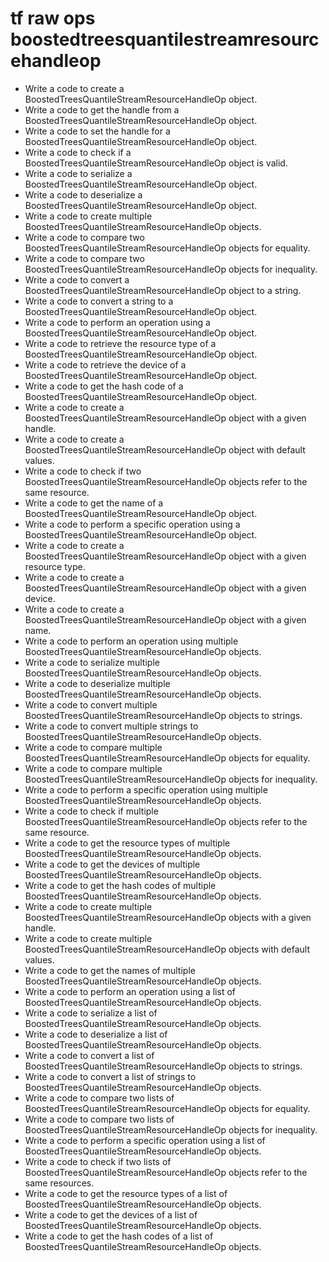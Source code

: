 # tf raw ops boostedtreesquantilestreamresourcehandleop

- Write a code to create a BoostedTreesQuantileStreamResourceHandleOp object.
- Write a code to get the handle from a BoostedTreesQuantileStreamResourceHandleOp object.
- Write a code to set the handle for a BoostedTreesQuantileStreamResourceHandleOp object.
- Write a code to check if a BoostedTreesQuantileStreamResourceHandleOp object is valid.
- Write a code to serialize a BoostedTreesQuantileStreamResourceHandleOp object.
- Write a code to deserialize a BoostedTreesQuantileStreamResourceHandleOp object.
- Write a code to create multiple BoostedTreesQuantileStreamResourceHandleOp objects.
- Write a code to compare two BoostedTreesQuantileStreamResourceHandleOp objects for equality.
- Write a code to compare two BoostedTreesQuantileStreamResourceHandleOp objects for inequality.
- Write a code to convert a BoostedTreesQuantileStreamResourceHandleOp object to a string.
- Write a code to convert a string to a BoostedTreesQuantileStreamResourceHandleOp object.
- Write a code to perform an operation using a BoostedTreesQuantileStreamResourceHandleOp object.
- Write a code to retrieve the resource type of a BoostedTreesQuantileStreamResourceHandleOp object.
- Write a code to retrieve the device of a BoostedTreesQuantileStreamResourceHandleOp object.
- Write a code to get the hash code of a BoostedTreesQuantileStreamResourceHandleOp object.
- Write a code to create a BoostedTreesQuantileStreamResourceHandleOp object with a given handle.
- Write a code to create a BoostedTreesQuantileStreamResourceHandleOp object with default values.
- Write a code to check if two BoostedTreesQuantileStreamResourceHandleOp objects refer to the same resource.
- Write a code to get the name of a BoostedTreesQuantileStreamResourceHandleOp object.
- Write a code to perform a specific operation using a BoostedTreesQuantileStreamResourceHandleOp object.
- Write a code to create a BoostedTreesQuantileStreamResourceHandleOp object with a given resource type.
- Write a code to create a BoostedTreesQuantileStreamResourceHandleOp object with a given device.
- Write a code to create a BoostedTreesQuantileStreamResourceHandleOp object with a given name.
- Write a code to perform an operation using multiple BoostedTreesQuantileStreamResourceHandleOp objects.
- Write a code to serialize multiple BoostedTreesQuantileStreamResourceHandleOp objects.
- Write a code to deserialize multiple BoostedTreesQuantileStreamResourceHandleOp objects.
- Write a code to convert multiple BoostedTreesQuantileStreamResourceHandleOp objects to strings.
- Write a code to convert multiple strings to BoostedTreesQuantileStreamResourceHandleOp objects.
- Write a code to compare multiple BoostedTreesQuantileStreamResourceHandleOp objects for equality.
- Write a code to compare multiple BoostedTreesQuantileStreamResourceHandleOp objects for inequality.
- Write a code to perform a specific operation using multiple BoostedTreesQuantileStreamResourceHandleOp objects.
- Write a code to check if multiple BoostedTreesQuantileStreamResourceHandleOp objects refer to the same resource.
- Write a code to get the resource types of multiple BoostedTreesQuantileStreamResourceHandleOp objects.
- Write a code to get the devices of multiple BoostedTreesQuantileStreamResourceHandleOp objects.
- Write a code to get the hash codes of multiple BoostedTreesQuantileStreamResourceHandleOp objects.
- Write a code to create multiple BoostedTreesQuantileStreamResourceHandleOp objects with a given handle.
- Write a code to create multiple BoostedTreesQuantileStreamResourceHandleOp objects with default values.
- Write a code to get the names of multiple BoostedTreesQuantileStreamResourceHandleOp objects.
- Write a code to perform an operation using a list of BoostedTreesQuantileStreamResourceHandleOp objects.
- Write a code to serialize a list of BoostedTreesQuantileStreamResourceHandleOp objects.
- Write a code to deserialize a list of BoostedTreesQuantileStreamResourceHandleOp objects.
- Write a code to convert a list of BoostedTreesQuantileStreamResourceHandleOp objects to strings.
- Write a code to convert a list of strings to BoostedTreesQuantileStreamResourceHandleOp objects.
- Write a code to compare two lists of BoostedTreesQuantileStreamResourceHandleOp objects for equality.
- Write a code to compare two lists of BoostedTreesQuantileStreamResourceHandleOp objects for inequality.
- Write a code to perform a specific operation using a list of BoostedTreesQuantileStreamResourceHandleOp objects.
- Write a code to check if two lists of BoostedTreesQuantileStreamResourceHandleOp objects refer to the same resources.
- Write a code to get the resource types of a list of BoostedTreesQuantileStreamResourceHandleOp objects.
- Write a code to get the devices of a list of BoostedTreesQuantileStreamResourceHandleOp objects.
- Write a code to get the hash codes of a list of BoostedTreesQuantileStreamResourceHandleOp objects.
